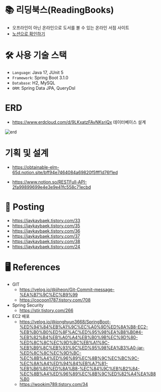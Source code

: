 # 📚 리딩북스(ReadingBooks)
- 오프라인이 아닌 온라인으로 도서를 볼 수 있는 온라인 서점 사이트
- [노션으로 확인하기](https://obtainable-elm-65d.notion.site/e8f0c444c1ca471b9d8fc3d81dfa50df)
# 🛠 사용 기술 스택
- `Language`: Java 17, JUnit 5
- `Framework`: Spring Boot 3.1.0
- `Database`: H2, MySQL
- `ORM`: Spring Data JPA, QueryDsl
# ERD
- https://www.erdcloud.com/d/9LKxatzFAvNKsriQx 데이터베이스 설계
  
![erd](https://github.com/jaykayBaek/readingbooks/assets/113520315/a53ae577-a6dc-4c06-9ea7-4b82ea8c79ac)
# 기획 및 설계
- https://obtainable-elm-65d.notion.site/bff94e7464084a69820f5fff1d76f1ed
  
- https://www.notion.so/RESTFull-API-2fa99899699e4e3e9e41fc558c71ecbd

# 📝 Posting
- https://jaykaybaek.tistory.com/33
- https://jaykaybaek.tistory.com/35
- https://jaykaybaek.tistory.com/36
- https://jaykaybaek.tistory.com/37
- https://jaykaybaek.tistory.com/38
- https://jaykaybaek.tistory.com/24

# 🖥 References
- GIT
  - https://velog.io/@jiheon/Git-Commit-message-%EA%B7%9C%EC%B9%99
  - https://cocoon1787.tistory.com/708
- Spring Security
  - https://stir.tistory.com/266
- EC2 배포
  - https://velog.io/@jonghyun3668/SpringBoot-%ED%94%84%EB%A1%9C%EC%A0%9D%ED%8A%B8-EC2-%EB%B0%B0%ED%8F%AC%ED%95%98%EA%B8%B0#4-%EB%82%B4%EB%A0%A4%EB%B0%9B%EC%9D%80-%ED%8C%8C%EC%9D%BC%EB%A1%9C-%EB%B9%8C%EB%93%9C%ED%95%98%EA%B3%A0-jar-%ED%8C%8C%EC%9D%BC-%EC%8B%A4%ED%96%89%EC%8B%9C%EC%BC%9C-%EC%8A%A4%ED%94%84%EB%A7%81-%EB%B6%80%ED%8A%B8-%EC%84%9C%EB%B2%84-%EC%8B%A4%ED%96%89%EC%8B%9C%ED%82%A4%EA%B8%B0
  - https://wookim789.tistory.com/34
